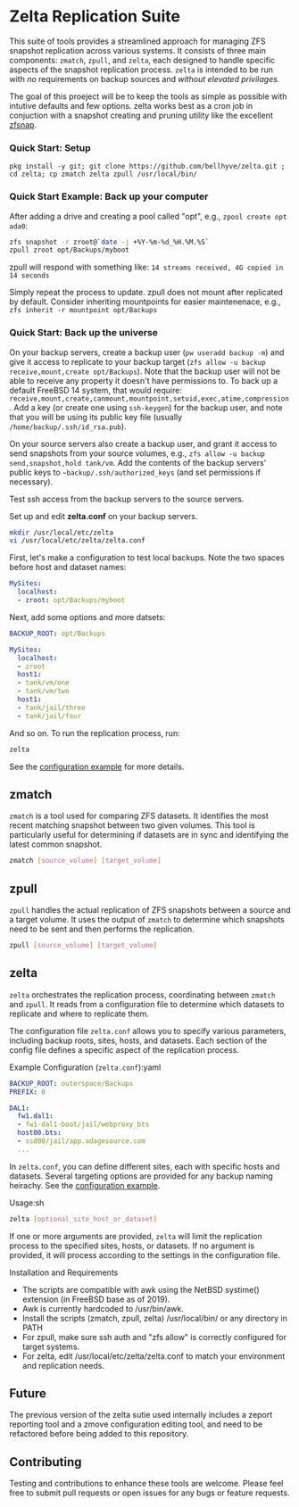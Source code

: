 # Zelta Replication Suite

This suite of tools provides a streamlined approach for managing ZFS snapshot replication across various systems. It consists of three main components: ```zmatch```, ```zpull```, and ```zelta```, each designed to handle specific aspects of the snapshot replication process. ```zelta``` is intended to be run with *no* requirements on backup sources and *without elevated privilages.*

The goal of this proeject will be to keep the tools as simple as possible with intutive defaults and few options. zelta works best as a cron job in conjuction with a snapshot creating and pruning utility like the excellent [zfsnap](https://github.com/zfsnap/zfsnap).

### Quick Start: Setup

`pkg install -y git; git clone https://github.com/bellhyve/zelta.git ; cd zelta; cp zmatch zelta zpull /usr/local/bin/`

### Quick Start Example: Back up your computer

After adding a drive and creating a pool called "opt", e.g., `zpool create opt ada0`:

```sh
zfs snapshot -r zroot@`date -j +%Y-%m-%d_%H.%M.%S`
zpull zroot opt/Backups/myboot
```

zpull will respond with something like: `14 streams received, 4G copied in 14 seconds`

Simply repeat the process to update. zpull does not mount after replicated by default. Consider inheriting mountpoints for easier maintenenace, e.g., `zfs inherit -r mountpoint opt/Backups`

### Quick Start: Back up the universe

On your backup servers, create a backup user (```pw useradd backup -m```) and give it access to replicate to your backup target (```zfs allow -u backup receive,mount,create opt/Backups```). Note that the backup user will not be able to receive any property it doesn't have permissions to. To back up a default FreeBSD 14 system, that would require: `receive,mount,create,canmount,mountpoint,setuid,exec,atime,compression`. Add a key (or create one using ```ssh-keygen```) for the backup user, and note that you will be using its public key file (usually ```/home/backup/.ssh/id_rsa.pub```).

On your source servers also create a backup user, and grant it access to send snapshots from your source volumes, e.g., ```zfs allow -u backup send,snapshot,hold tank/vm```. Add the contents of the backup servers' public keys to ```~backup/.ssh/authorized_keys``` (and set permissions if necessary).

Test ssh access from the backup servers to the source servers.

Set up and edit **zelta.conf** on your backup servers.

```sh
mkdir /usr/local/etc/zelta
vi /usr/local/etc/zelta/zelta.conf
```

First, let's make a configuration to test local backups. Note the two spaces before host and dataset names:

```yaml
MySites:
  localhost:
  - zroot: opt/Backups/myboot
```

Next, add some options and more datsets:

```yaml
BACKUP_ROOT: opt/Backups

MySites:
  localhost:
  - zroot
  host1:
  - tank/vm/one
  - tank/vm/two
  host1:
  - tank/jail/three
  - tank/jail/four
```

And so on. To run the replication process, run:

```sh
zelta
```

See the [configuration example](https://github.com/bellhyve/zelta/blob/main/zelta.conf) for more details.


## zmatch

```zmatch``` is a tool used for comparing ZFS datasets. It identifies the most recent matching snapshot between two given volumes. This tool is particularly useful for determining if datasets are in sync and identifying the latest common snapshot.

```sh
zmatch [source_volume] [target_volume]
```

## zpull

```zpull``` handles the actual replication of ZFS snapshots between a source and a target volume. It uses the output of ```zmatch``` to determine which snapshots need to be sent and then performs the replication.

```sh
zpull [source_volume] [target_volume]
```

## zelta

```zelta``` orchestrates the replication process, coordinating between ```zmatch``` and ```zpull```. It reads from a configuration file to determine which datasets to replicate and where to replicate them.

The configuration file ```zelta.conf``` allows you to specify various parameters, including backup roots, sites, hosts, and datasets. Each section of the config file defines a specific aspect of the replication process.

Example Configuration (```zelta.conf```):yaml
```yaml
BACKUP_ROOT: outerspace/Backups
PREFIX: 0

DAL1:
  fw1.dal1:
  - fw1-dal1-boot/jail/webproxy_bts
  host00.bts:
  - ssd00/jail/app.adagesource.com
  ...
```

In ```zelta.conf```, you can define different sites, each with specific hosts and datasets. Several targeting options are provided for any backup naming heirachy. See the [configuration example](https://github.com/bellhyve/zelta/blob/main/zelta.conf).

Usage:sh
```sh
zelta [optional_site_host_or_dataset]
```

If one or more arguments are provided, ```zelta``` will limit the replication process to the specified sites, hosts, or datasets. If no argument is provided, it will process according to the settings in the configuration file.

Installation and Requirements
- The scripts are compatible with awk using the NetBSD systime() extension (in FreeBSD base as of 2019).
- Awk is currently hardcoded to /usr/bin/awk.
- Install the scripts (zmatch, zpull, zelta) /usr/local/bin/ or any directory in PATH
- For zpull, make sure ssh auth and "zfs allow" is correctly configured for target systems.
- For zelta, edit /usr/local/etc/zelta/zelta.conf to match your environment and replication needs.

## Future

The previous version of the zelta sutie used internally includes a zeport reporting tool and a zmove configuration editing tool, and need to be refactored before being added to this repository.

## Contributing

Testing and contributions to enhance these tools are welcome. Please feel free to submit pull requests or open issues for any bugs or feature requests.

